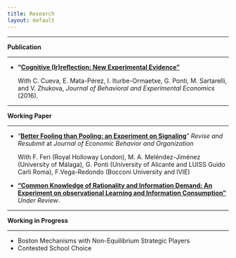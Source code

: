 ```yaml
---
title: Research
layout: default
---
```


------

**Publication**   

------

- **“**[**Cognitive (Ir)reflection: New Experimental Evidence”**](https://www.dropbox.com/s/e9qdlbw2q5wzlo9/CRT_Published_Paper.pdf?dl=0)

  With C. Cueva, E. Mata-Pérez, I. Iturbe-Ormaetxe, G. Ponti, M. Sartarelli, and V. Zhukova, *Journal of Behavioral and Experimental Economics* (2016).  
  
------

**Working Paper**   

------

- “**[Better Fooling than Pooling: an Experiment on Signaling]()**”  *Revise and Resubmit* at  *Journal of Economic Behavior and Organization*

  With F. Feri (Royal Holloway London), M. A. Meléndez-Jiménez (University of Málaga), G. Ponti (University of Alicante and LUISS Guido Carli Roma), F.Vega-Redondo (Bocconi University and IVIE)

- [**“Common Knowledge of Rationality and Information Demand: An Experiment on observational Learning and Information Consumption”**]()  *Under Review*. 

  

------

**Working in Progress**   

------

- Boston Mechanisms with Non-Equilibrium Strategic Players
- Contested School Choice
